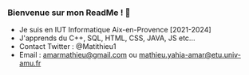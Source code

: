 ### Bienvenue sur mon ReadMe ! 👋

- Je suis en IUT Informatique Aix-en-Provence [2021-2024]
- J'apprends du C++, SQL, HTML, CSS, JAVA, JS etc...
- Contact Twitter : @Matithieu1
- Email : amarmathieu@gmail.com ou mathieu.yahia-amar@etu.univ-amu.fr
